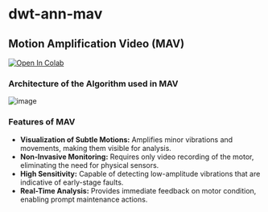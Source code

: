 # dwt-ann-mav

## Motion Amplification Video (MAV)

[![Open In Colab](https://colab.research.google.com/assets/colab-badge.svg)](https://colab.research.google.com/drive/1Vn2gfWp7UJfAPzhU6yKYQBWXVD8OMJac)
### Architecture of the Algorithm used in MAV
![image](https://github.com/user-attachments/assets/878db98f-73b3-487a-a591-34f249dc85b2)

### Features of MAV

- **Visualization of Subtle Motions:** Amplifies minor vibrations and movements, making them visible for analysis.
- **Non-Invasive Monitoring:** Requires only video recording of the motor, eliminating the need for physical sensors.
- **High Sensitivity:** Capable of detecting low-amplitude vibrations that are indicative of early-stage faults.
- **Real-Time Analysis:** Provides immediate feedback on motor condition, enabling prompt maintenance actions.


